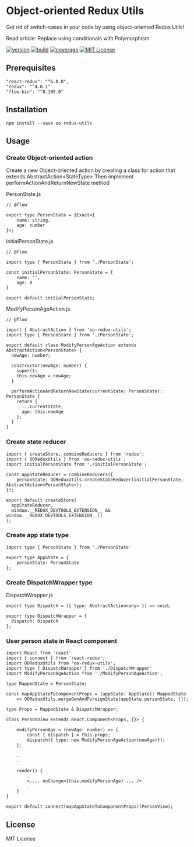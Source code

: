 # Object-oriented Redux Utils
Get rid of switch-cases in your code by using object-oriented Redux Utils!

Read article: Replace using conditionals with Polymorphism

[![version][version-badge]][package]
[![build][build]][circleci]
[![coverage][coverage]][codecov]
[![MIT License][license-badge]][license]

## Prerequisites
    "react-redux": "^6.0.0",
    "redux": "^4.0.1"
    "flow-bin": "^0.105.0"

## Installation
    npm install --save oo-redux-utils
    
## Usage
    
### Create Object-oriented action
Create a new Object-oriented action by creating a class for action that extends AbstractAction&lt;StateType&gt;
Then implement performActionAndReturnNewState method

PersonState.js

    // @flow
    
    export type PersonState = $Exact<{
        name: string,
        age: number
    }>;
    
initialPersonState.js
    
    // @flow
    
    import type { PersonState } from './PersonState';
    
    const initialPersonState: PersonState = {
        name: '',
        age: 0
    }
        
    export default initialPersonState;

ModifyPersonAgeAction.js

    // @flow
    
    import { AbstractAction } from 'oo-redux-utils';
    import type { PersonState } from './PersonState';
        
    export default class ModifyPersonAgeAction extends AbstractAction<PersonState> {
      newAge: number;
    
      constructor(newAge: number) {
        super();
        this.newAge = newAge;
      }
    
      performActionAndReturnNewState(currentState: PersonState): PersonState {
        return {
          ...currentState,
          age: this.newAge
        };
      }
    }

### Create state reducer

    import { createStore, combineReducers } from 'redux';
    import { OOReduxUtils } from 'oo-redux-utils';
    import initialPersonState from './initialPersonState';
    
    const appStateReducer = combineReducers({
        personState: OOReduxUtils.createStateReducer(initialPersonState, AbstractAction<PersonState>);
    });
    
    export default createStore(
      appStateReducer,
      window.__REDUX_DEVTOOLS_EXTENSION__ && window.__REDUX_DEVTOOLS_EXTENSION__()
    );
    
### Create app state type

    import type { PersonState } from './PersonState'
    
    export type AppState = {
        personState: PersonState
    };
    
### Create DispatchWrapper type
DispatchWrapper.js
    
    export type Dispatch = ({ type: AbstractAction<any> }) => void;
    
    export type DispatchWrapper = {
      dispatch: Dispatch
    };
    
### User person state in React component
    import React from 'react'
    import { connect } from 'react-redux';
    import OOReduxUtils from 'oo-redux-utils';
    import type { DispatchWrapper } from './DispatchWrapper'
    import ModifyPersonAgeAction from './ModifyPersonAgeAction';

    type MappedState = PersonState;
        
    const mapAppStateToComponentProps = (appState: AppState): MappedState
        => OOReduxUtils.mergeOwnAndForeignState(appState.personState, {});
    
    type Props = MappedState & DispatchWrapper;
    
    class PersonView extends React.Component<Props, {}> {
        
        modifyPersonAge = (newAge: number) => {
            const { dispatch } = this.props;
            dispatch({ type: new ModifyPersonAgeAction(newAge)});
        };
        
        .
        .
        
        render() {
            .
            <.... onChange={this.modifyPersonAge} ... />
            .
        }
    }
    
    export default connect(mapAppStateToComponentProps)(PersonView);  
  
## License
MIT License

[license-badge]: https://img.shields.io/badge/license-MIT-green
[license]: https://github.com/pksilen/oo-redux-utils/blob/master/LICENSE
[version-badge]: https://img.shields.io/npm/v/oo-redux-utils.svg?style=flat-square
[package]: https://www.npmjs.com/package/oo-redux-utils
[build]: https://img.shields.io/circleci/project/github/pksilen/oo-redux-utils/master.svg?style=flat-square
[circleci]: https://circleci.com/gh/pksilen/oo-redux-utils/tree/master
[coverage]: https://img.shields.io/codecov/c/github/pksilen/oo-redux-utils/master.svg?style=flat-square
[codecov]: https://codecov.io/gh/pksilen/oo-redux-utils
[Replace using conditionals with Polymorphism]: https://sourcemaking.com/refactoring/replace-conditional-with-polymorphism
